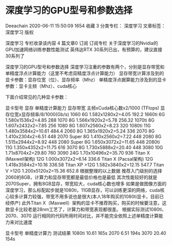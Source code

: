 # 深度学习的GPU型号和参数选择

Deeachain 2020-06-11 15:50:09  1654  收藏 3
分类专栏： 深度学习 文章标签： 深度学习
版权

深度学习
专栏收录该内容
4 篇文章0 订阅
订阅专栏
关于深度学习的Nvidia的GPU加速网络训练参数性能测试
英伟达RTX 30系列已出，有预算的，建议直接30系列了

深度学习的GPU型号和参数选择
深度学习注重的参数有两个，分别是显存带宽和单精度浮点计算能力（这里不考虑双精度浮点计算能力）
显存带宽计算涉及到的显卡参数：显存位宽（位）、显存频率（Mhz）
单精度浮点据算能力涉及到的显卡参数：显卡主频（Mhz）、cuda核心

下面介绍常见的几种显卡参数：

显卡型号	显存	单精度计算能力	显存带宽
主频xCuda核心数x2/1000 (TFlops)	显存位宽x显存频率/8/1000(Gb/s)
1060	6G	1.582x1280x2=4.05	192.2
1660ti	6G	1.580x1536x2=4.85	288
1070	8G	1.566x1920x2=5.78	256.32
1070ti	8G	1.607x2432x2=7.85	256
1080	8G	1.607x2560x2=8.23	320
1080ti	11G	1.480x3584x2=10.61	484.4
2060	8G	1.365x1920x2=5.24	336
2070	8G	1.410x2304x2=6.51	448
2070 Super	8G	1.410x2560x2=7.22	448
2080	8G	1.515x2944x2=8.92	448
2080 Super	8G	1.650x3072x2=11.65	448
2080ti	11G	1.350x4352x2=11.75	616
3070	8G	1.730x5888x2=20.40	448
3080	10G	1.71x8704x2=29.80	760
3090	24G	1.70x10496x2=35.70	936
Titan X (Maxwell架构)	12G	1.000x3072x2=6.14	336.6
Titan X (Pacsal架构)	12G	1.418x3584x2=10.16	336.58
Titan XP	>12G	1.582x3840x2=12.15	547.7
Titan V	>12G	1.200x5120x2=15.36	652.8
根据整理的以上数据
推荐入门级别的选择2060的8GB，计算力和显存带宽都是最低价格也是最低
其次性能较好的就是2070Super，拥有8GB显存，带宽较大，cuda核心数也增多
如果是做图像方面的深度学习，那么标配起步就是1080ti，11GB显存，可以训练更深的网络，cuda核心较多计算力较强，带宽不用多说也是很大(本人18年购买的1080ti显卡，目前已经停产)
此外Titan X（Maxwell）架构的显卡不推荐购买，购买的时候要注意，这款显卡比较老是28nm工艺了，计算力和带宽表现都很差。
根据实际测试1080ti、2070、3070
运行相同的代码所用时间对比，并不能完全依照上述单精度计算能力来对比速度

显卡型号	单精度计算力	测试结果
1080ti	10.61	165s
2070	6.51	194s
3070	20.40	154s

 